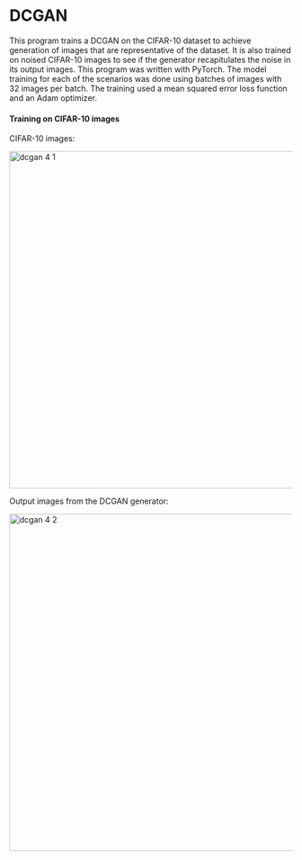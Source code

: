 # DCGAN

This program trains a DCGAN on the CIFAR-10 dataset to achieve generation of images that are representative of the dataset. It is also trained on noised CIFAR-10 images to see if the generator recapitulates the noise in its output images. This program was written with PyTorch. The model training for each of the scenarios was done using batches of images with 32 images per batch. The training used a mean squared error loss function and an Adam optimizer.

#### Training on CIFAR-10 images

CIFAR-10 images:

<img width="600" alt="dcgan 4 1" src="https://github.com/mclaughlinryan/DCGAN/assets/150348966/8684d357-b810-497b-928d-5cd51135ccd2">

<br>

Output images from the DCGAN generator:

<img width="600" alt="dcgan 4 2" src="https://github.com/mclaughlinryan/DCGAN/assets/150348966/20ae09f1-ce38-469e-b470-460306eed835">
